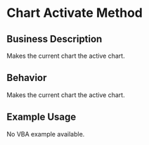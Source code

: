 # Chart Activate Method

## Business Description
Makes the current chart the active chart.

## Behavior
Makes the current chart the active chart.

## Example Usage
No VBA example available.
